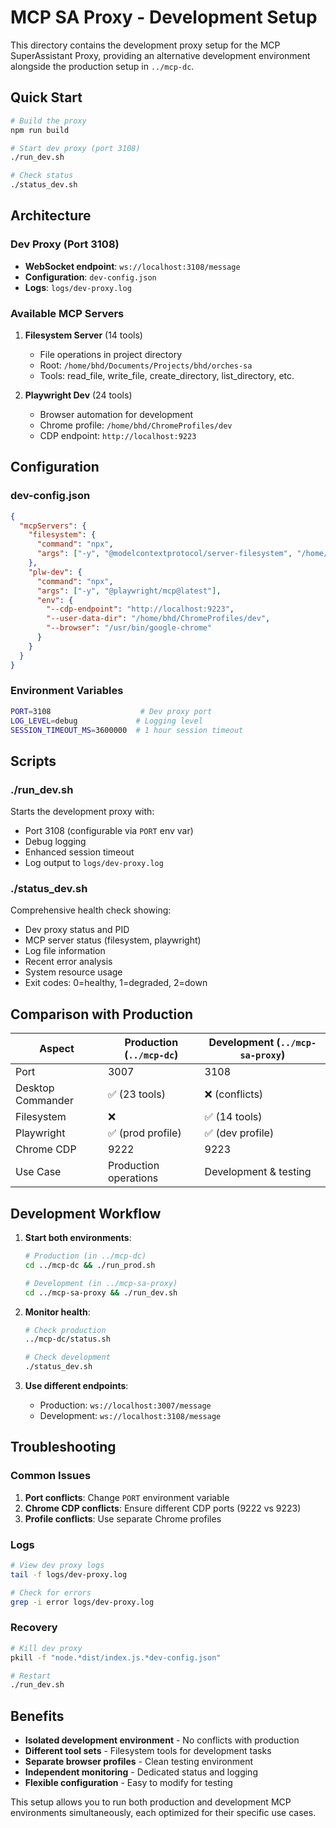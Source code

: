 # MCP SA Proxy - Development Setup

This directory contains the development proxy setup for the MCP SuperAssistant Proxy, providing an alternative development environment alongside the production setup in `../mcp-dc`.

## Quick Start

```bash
# Build the proxy
npm run build

# Start dev proxy (port 3108)
./run_dev.sh

# Check status
./status_dev.sh
```

## Architecture

### Dev Proxy (Port 3108)
- **WebSocket endpoint**: `ws://localhost:3108/message`
- **Configuration**: `dev-config.json`
- **Logs**: `logs/dev-proxy.log`

### Available MCP Servers

1. **Filesystem Server** (14 tools)
   - File operations in project directory
   - Root: `/home/bhd/Documents/Projects/bhd/orches-sa`
   - Tools: read_file, write_file, create_directory, list_directory, etc.

2. **Playwright Dev** (24 tools)
   - Browser automation for development
   - Chrome profile: `/home/bhd/ChromeProfiles/dev`
   - CDP endpoint: `http://localhost:9223`

## Configuration

### dev-config.json
```json
{
  "mcpServers": {
    "filesystem": {
      "command": "npx",
      "args": ["-y", "@modelcontextprotocol/server-filesystem", "/home/bhd/Documents/Projects/bhd/orches-sa"]
    },
    "plw-dev": {
      "command": "npx",
      "args": ["-y", "@playwright/mcp@latest"],
      "env": {
        "--cdp-endpoint": "http://localhost:9223",
        "--user-data-dir": "/home/bhd/ChromeProfiles/dev",
        "--browser": "/usr/bin/google-chrome"
      }
    }
  }
}
```

### Environment Variables
```bash
PORT=3108                    # Dev proxy port
LOG_LEVEL=debug             # Logging level
SESSION_TIMEOUT_MS=3600000  # 1 hour session timeout
```

## Scripts

### ./run_dev.sh
Starts the development proxy with:
- Port 3108 (configurable via `PORT` env var)
- Debug logging
- Enhanced session timeout
- Log output to `logs/dev-proxy.log`

### ./status_dev.sh
Comprehensive health check showing:
- Dev proxy status and PID
- MCP server status (filesystem, playwright)
- Log file information
- Recent error analysis
- System resource usage
- Exit codes: 0=healthy, 1=degraded, 2=down

## Comparison with Production

| Aspect | Production (`../mcp-dc`) | Development (`../mcp-sa-proxy`) |
|--------|-------------------------|--------------------------------|
| Port | 3007 | 3108 |
| Desktop Commander | ✅ (23 tools) | ❌ (conflicts) |
| Filesystem | ❌ | ✅ (14 tools) |
| Playwright | ✅ (prod profile) | ✅ (dev profile) |
| Chrome CDP | 9222 | 9223 |
| Use Case | Production operations | Development & testing |

## Development Workflow

1. **Start both environments**:
   ```bash
   # Production (in ../mcp-dc)
   cd ../mcp-dc && ./run_prod.sh
   
   # Development (in ../mcp-sa-proxy)
   cd ../mcp-sa-proxy && ./run_dev.sh
   ```

2. **Monitor health**:
   ```bash
   # Check production
   ../mcp-dc/status.sh
   
   # Check development
   ./status_dev.sh
   ```

3. **Use different endpoints**:
   - Production: `ws://localhost:3007/message`
   - Development: `ws://localhost:3108/message`

## Troubleshooting

### Common Issues

1. **Port conflicts**: Change `PORT` environment variable
2. **Chrome CDP conflicts**: Ensure different CDP ports (9222 vs 9223)
3. **Profile conflicts**: Use separate Chrome profiles

### Logs
```bash
# View dev proxy logs
tail -f logs/dev-proxy.log

# Check for errors
grep -i error logs/dev-proxy.log
```

### Recovery
```bash
# Kill dev proxy
pkill -f "node.*dist/index.js.*dev-config.json"

# Restart
./run_dev.sh
```

## Benefits

- **Isolated development environment** - No conflicts with production
- **Different tool sets** - Filesystem tools for development tasks
- **Separate browser profiles** - Clean testing environment
- **Independent monitoring** - Dedicated status and logging
- **Flexible configuration** - Easy to modify for testing

This setup allows you to run both production and development MCP environments simultaneously, each optimized for their specific use cases.
